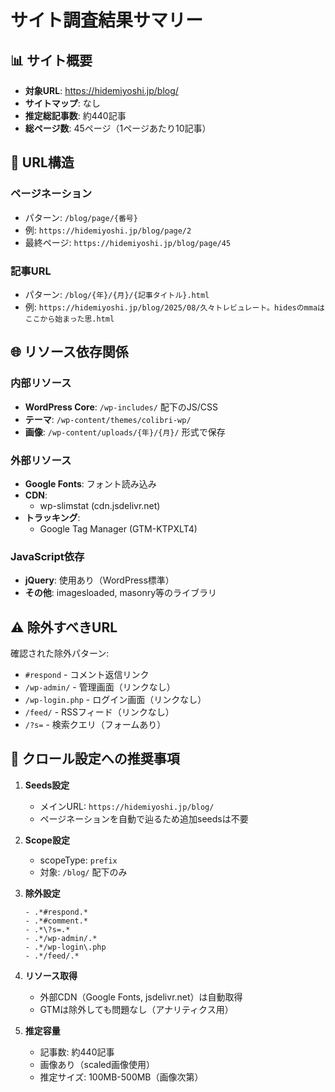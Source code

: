 # サイト調査結果サマリー

## 📊 サイト概要

- **対象URL**: https://hidemiyoshi.jp/blog/
- **サイトマップ**: なし
- **推定総記事数**: 約440記事
- **総ページ数**: 45ページ（1ページあたり10記事）

## 📄 URL構造

### ページネーション
- パターン: `/blog/page/{番号}`
- 例: `https://hidemiyoshi.jp/blog/page/2`
- 最終ページ: `https://hidemiyoshi.jp/blog/page/45`

### 記事URL
- パターン: `/blog/{年}/{月}/{記事タイトル}.html`
- 例: `https://hidemiyoshi.jp/blog/2025/08/久々トレビュレート。hidesのmmaはここから始まった思.html`

## 🌐 リソース依存関係

### 内部リソース
- **WordPress Core**: `/wp-includes/` 配下のJS/CSS
- **テーマ**: `/wp-content/themes/colibri-wp/` 
- **画像**: `/wp-content/uploads/{年}/{月}/` 形式で保存

### 外部リソース
- **Google Fonts**: フォント読み込み
- **CDN**: 
  - wp-slimstat (cdn.jsdelivr.net)
- **トラッキング**: 
  - Google Tag Manager (GTM-KTPXLT4)

### JavaScript依存
- **jQuery**: 使用あり（WordPress標準）
- **その他**: imagesloaded, masonry等のライブラリ

## ⚠️ 除外すべきURL

確認された除外パターン:
- `#respond` - コメント返信リンク
- `/wp-admin/` - 管理画面（リンクなし）
- `/wp-login.php` - ログイン画面（リンクなし）
- `/feed/` - RSSフィード（リンクなし）
- `/?s=` - 検索クエリ（フォームあり）

## 📝 クロール設定への推奨事項

1. **Seeds設定**
   - メインURL: `https://hidemiyoshi.jp/blog/`
   - ページネーションを自動で辿るため追加seedsは不要

2. **Scope設定**
   - scopeType: `prefix`
   - 対象: `/blog/` 配下のみ

3. **除外設定**
   ```
   - .*#respond.*
   - .*#comment.*
   - .*\?s=.*
   - .*/wp-admin/.*
   - .*/wp-login\.php
   - .*/feed/.*
   ```

4. **リソース取得**
   - 外部CDN（Google Fonts, jsdelivr.net）は自動取得
   - GTMは除外しても問題なし（アナリティクス用）

5. **推定容量**
   - 記事数: 約440記事
   - 画像あり（scaled画像使用）
   - 推定サイズ: 100MB-500MB（画像次第）